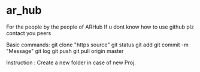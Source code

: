 # ar_hub
For the people by the people of ARHub
If u dont know how to use github plz contact you peers

Basic commands:
  git clone "https source"
  git status
  git add <filename>
  git commit -m "Message"
  git log
  git push
  git pull origin master
 
Instruction :
  Create a new folder in case of new Proj.
  
